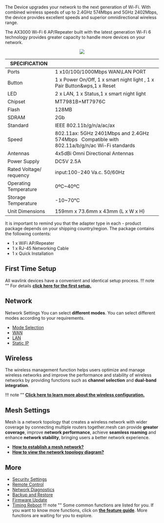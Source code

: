  The Device upgrades your network to the next generation of Wi-Fi. With combined wireless speeds of up to 2.4GHz 574Mbps and 5GHz 2402Mbps, the device provides excellent speeds and superior omnidirectional wireless range.
 
 The AX3000 Wi-Fi 6 AP/Repeater built with the latest generation Wi-Fi 6 technology provides greater capacity to handle more devices on your network. 
 
 <div style="text-align: center;">
    <img class="boxshadow" src="/images/583ax3.png">
</div>
 
| SPECIFICATION |											   | 
| ------------ | -------------------------------------------- |  
| Ports         | 1 x10/100/1000Mbps WAN\LAN PORT  | 
| Button	    | 1 x Power On/Off, 1 x smart night light , 1 x Pair Button&wps,1 x Reset     | 
| LED	        | 2 x LAN, 1 x Status,1 x smart night light   | 
| Chipset		| MT7981B+MT7976C			   |
| Flash			| 128MB |
| SDRAM			| 2Gb |
| Standard		| IEEE 802.11b/g/n/a/ac/ax  |
| Speed | 802.11ax: 5GHz 2401Mbps and 2.4GHz 574Mbps &nbsp;&nbsp;Compatible with 802.11a/b/g/n/ac Wi-Fi standards |
| Antennas | 4x5dBi Omni Directional Antennas |
| Power Supply | DC5V 2.5A |
| Rated Voltage/ requency | input:100-240 Va.c. 50/60Hz |
| Operating Temperature | 0ºC~40ºC |
| Storage Temperature | -10~70℃ |
| Unit Dimensions | 159mm  x 73.6mm x 43mm (L x W x H) |
 
 It is important to remind you that the adapter type in each - product package depends on your shipping country/region.
The package contains the following contents:

- 1 x WiFi AP/Repeater
- 1 x RJ-45 Networking Cable
- 1 x  Quick Installation
 
 
## First Time Setup
All wavlink devices have a convenient and identical setup process. 
!!! note ""
	For details __[click here for the first setup.](/FAQ/indoor_repeater_first_time_setup/)__




## Network
Network Settings You can select __different modes__. You can select different modes according to your requirements.

- [Mode Selection](/FAQ/indoor_repeater_first_time_setup/#section4)
- [WAN](/feature_guide/repeaterap_wan/)
- [LAN](/feature_guide/repeaterap_lan/)
- [Static IP](/feature_guide/repeaterap_staticip/)


## Wireless
The wireless management function helps users optimize and manage wireless networks and improve the performance and stability of wireless networks by providing functions such as __channel selection__ and  __dual-band integration__.

!!! note ""
	__[Click here to learn more about the wireless configuration.](/feature_guide/repeaterap_wireless/)__

## Mesh Settings
Mesh is a network topology that creates a wireless network with wider coverage by connecting multiple routers together.mesh can provide __greater coverage__, improve __network performance__, achieve __seamless roaming__ and enhance __network stability__, bringing users a better network experience.

- __[How to establish a mesh network? ](/FAQ/indoor_repeater_first_time_setup/#section4)__
- __[How to view the network topology diagram?](/feature_guide/repeaterap_mesh/)__

	

## More
- [Security Settings](/feature_guide/repeaterap_security/)
- [Remote Control](/feature_guide/repeaterap_remotecontrol/)
- [Network Diagnostics](/feature_guide/repeaterap_networkdiagnostics/)
- [Backup and Restore](/feature_guide/repeaterap_backup/)
- [Firmware Update](/feature_guide/repeaterap_firmware/)
- [Timing Reboot](/feature_guide/repeaterap_timing/)
!!! note ""
	Some common functions are listed for you. If you want to know more functions, click on __[the feature guide](/feature_guide/)__. More functions are waiting for you to explore.

 
 
 
